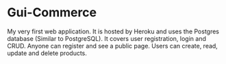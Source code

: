 # Gui-Commerce
  My very first web application. It is hosted by Heroku and uses the Postgres database (Similar to PostgreSQL). It covers user registration, login and CRUD. Anyone can register and see a public page. Users can create, read, update and delete products.
